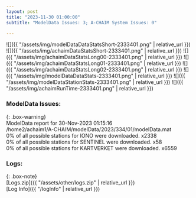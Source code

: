 ```yaml
---
layout: post
title: "2023-11-30 01:00:00"
subtitle: "ModelData Issues: 3; A-CHAIM System Issues: 0"

---
```


![]({{ "/assets/img/modelDataDataStatsShort-2333401.png" | relative_url }})
![]({{ "/assets/img/achaimDataStatsShort-2333401.png" | relative_url }})
![]({{ "/assets/img/achaimDataStatsLong00-2333401.png" | relative_url }})
![]({{ "/assets/img/achaimDataStatsLong01-2333401.png" | relative_url }})
![]({{ "/assets/img/achaimDataStatsLong02-2333401.png" | relative_url }})
![]({{ "/assets/img/modelDataDataStats-2333401.png" | relative_url }})
![]({{ "/assets/img/modelDataStationStats-2333401.png" | relative_url }})
![]({{ "/assets/img/achaimRunTime-2333401.png" | relative_url }})


### ModelData Issues:  
  
{: .box-warning}  
 ModelData report for 30-Nov-2023 01:15:16   
 /home2/achaim1/A-CHAIM/modelData/2023/334/01/modelData.mat   
 0% of all possible stations for IONO were downloaded. x2338   
 0% of all possible stations for SENTINEL were downloaded. x58   
 0% of all possible stations for KARTVERKET were downloaded. x6559   
  


### Logs:  
  
{: .box-note}  
[Logs.zip]({{ "/assets/other/logs.zip" | relative_url }})  
[Log Info]({{ "/logInfo" | relative_url }})  
